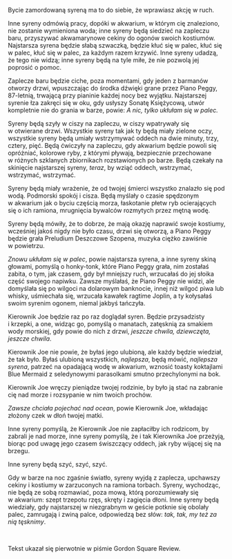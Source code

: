 Bycie zamordowaną syreną ma to do siebie, że wprawiasz akcję w&nbsp;ruch.

Inne syreny odmówią pracy, dopóki w&nbsp;akwarium, w&nbsp;którym cię znaleziono, nie zostanie wymieniona woda; inne syreny będą siedzieć na zapleczu baru, przyszywać akwamarynowe cekiny do ogonów swoich kostiumów. Najstarsza syrena będzie słabą szwaczką, będzie kłuć się w&nbsp;palec, kłuć się w&nbsp;palec, kłuć się w&nbsp;palec, za każdym razem krzywić. Inne syreny udadzą, że tego nie widzą; inne syreny będą na tyle miłe, że nie pozwolą jej poprosić o&nbsp;pomoc.

Zaplecze baru będzie ciche, poza momentami, gdy jeden z&nbsp;barmanów otworzy drzwi, wpuszczając do środka dźwięki grane przez Piano Peggy, 87-letnią, trwającą przy pianinie każdej nocy bez wyjątku. Najstarszej syrenie łza zakręci się w&nbsp;oku, gdy usłyszy Sonatę Księżycową, utwór kompletnie nie do grania w&nbsp;barze, powie: *A&nbsp;nic, tylko ukłułam się w&nbsp;palec.*

Syreny będą szyły w&nbsp;ciszy na zapleczu, w&nbsp;ciszy wpatrywały się w&nbsp;otwierane drzwi. Wszystkie syreny tak jak ty będą miały zielone oczy, wszystkie syreny będą umiały wstrzymywać oddech na dwie minuty, trzy, cztery, pięć. Będą ćwiczyły na zapleczu, gdy akwarium będzie powoli się opróżniać, kolorowe ryby, z&nbsp;którymi pływają, bezpiecznie przechowane w&nbsp;różnych szklanych zbiornikach rozstawionych po barze. Będą czekały na skinięcie najstarszej syreny, *teraz*, by wziąć oddech, wstrzymać, wstrzymać, wstrzymać.

Syreny będą miały wrażenie, że od twojej śmierci wszystko znalazło się pod wodą. Podmorski spokój i&nbsp;cisza. Będą myślały o&nbsp;czasie spędzonym w&nbsp;akwarium jak o&nbsp;byciu częścią morza, łaskotanie płetw ryb ocierających się o&nbsp;ich ramiona, mrugnięcia bywalców rozmytych przez mętną wodę.

Syreny będą mówiły, że to dobrze, że mają okazję naprawić swoje kostiumy, wcześniej jakoś nigdy nie było czasu, drzwi się otworzą, a&nbsp;Piano Peggy będzie grała Preludium Deszczowe Szopena, muzyka ciężko zawiśnie w&nbsp;powietrzu.

*Znowu ukłułam się w&nbsp;palec*, powie najstarsza syrena, a&nbsp;inne syreny skiną głowami, pomyślą o&nbsp;honky-tonk, które Piano Peggy grała, nim zostałaś zabita, o&nbsp;tym, jak czasem, gdy był mniejszy ruch, wrzucałaś do jej słoika część swojego napiwku. Zawsze myślałaś, że Piano Peggy nie widzi, ale domyślała się po wilgoci na dolarowym banknocie, innej niż wilgoć piwa lub whisky, uśmiechała się, wrzucała kawałek ragtime Joplin, a&nbsp;ty kołysałaś swoim syrenim ogonem, niemal jakbyś tańczyła.

Kierownik Joe będzie raz po raz doglądał syren. Będzie przysadzisty i&nbsp;krzepki, a&nbsp;one, widząc go, pomyślą o&nbsp;manatach, zatęsknią za smakiem wody morskiej, gdy powie do nich z&nbsp;drzwi, *jeszcze chwila, dziewczęta, jeszcze chwila*.

Kierownik Joe nie powie, że byłaś jego ulubioną, ale każdy będzie wiedział, że tak było. Byłaś ulubioną wszystkich, *najlepsza*, będą mówić, *najlepsza syrena*, patrzeć na opadającą wodę w&nbsp;akwarium, wznosić toasty koktajlami Blue Mermaid z&nbsp;seledynowymi parasolkami smutno przechylonymi na bok.

Kierownik Joe wręczy pieniądze twojej rodzinie, by było ją stać na zabranie cię nad morze i&nbsp;rozsypanie w&nbsp;nim twoich prochów.

*Zawsze chciała pojechać nad ocean*, powie Kierownik Joe, wkładając złożony czek w&nbsp;dłoń twojej matki.

Inne syreny pomyślą, że Kierownik Joe nie zapłaciłby ich rodzicom, by zabrali je nad morze, inne syreny pomyślą, że i&nbsp;tak Kierownika Joe przeżyją, biorąc pod uwagę jego czasem świszczący oddech, jak ryby wijącej się na brzegu.

Inne syreny będą szyć, szyć, szyć.

Gdy w&nbsp;barze na noc zgaśnie światło, syreny wyjdą z&nbsp;zaplecza, upchawszy cekiny i&nbsp;kostiumy w&nbsp;zarzuconych na ramiona torbach. Syreny, wychodząc, nie będą ze sobą rozmawiać, poza mową, którą porozumiewały się w&nbsp;akwarium: szept trzepotu rzęs, skręty i&nbsp;zagięcia dłoni. Inne syreny będą wiedziały, gdy najstarszej w&nbsp;niezgrabnym w&nbsp;geście potknie się obolały palec, zamrugają i&nbsp;zwiną palce, odpowiedzą bez słów: *tak, tak, my też za nią tęsknimy*. 

<br/>

<credits>Tekst ukazał się pierwotnie w&nbsp;piśmie Gordon Square Review.</credits>